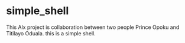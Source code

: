 # simple_shell
This Alx project is collaboration between two people Prince Opoku and Titilayo Oduala.
this is a simple shell. 
